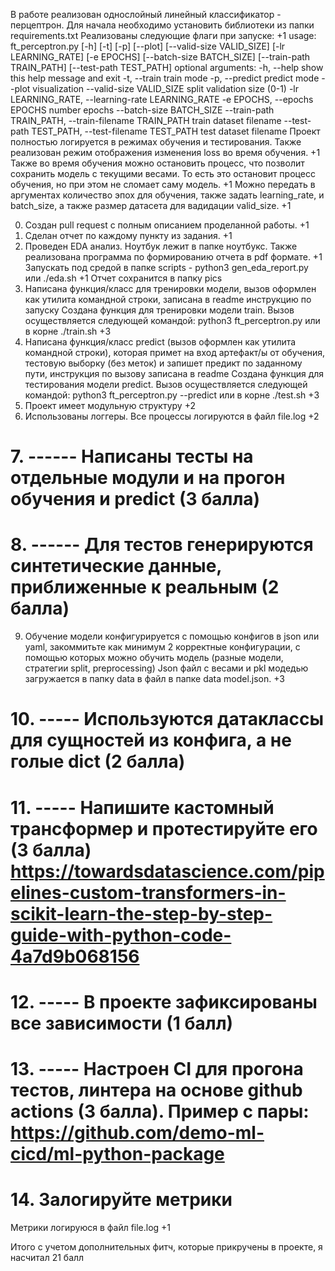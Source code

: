 В работе реализован однослойный линейный классификатор - перцептрон. Для начала необходимо установить библиотеки из папки requirements.txt
Реализованы следующие флаги при запуске: +1
usage: ft_perceptron.py [-h] [-t] [-p] [--plot] [--valid-size VALID_SIZE] [-lr LEARNING_RATE] [-e EPOCHS]
                        [--batch-size BATCH_SIZE] [--train-path TRAIN_PATH] [--test-path TEST_PATH]
optional arguments:
  -h, --help            show this help message and exit
  -t, --train           train mode
  -p, --predict         predict mode
  --plot                visualization
  --valid-size VALID_SIZE
                        split validation size (0-1)
  -lr LEARNING_RATE, --learning-rate LEARNING_RATE
  -e EPOCHS, --epochs EPOCHS
                        number epochs
  --batch-size BATCH_SIZE
  --train-path TRAIN_PATH, --train-filename TRAIN_PATH
                        train dataset filename
  --test-path TEST_PATH, --test-filename TEST_PATH
                        test dataset filename
Проект полностью логируется в режимах обучения и тестирования. 
Также реализован режим отображения изменения loss во время обучения. +1
Также во время обучения можно остановить процесс, что позволит сохранить модель с текущими весами. То есть это остановит процесс обучения, но при этом не сломает саму модель. +1
Можно передать в аргументах количество эпох для обучения, также задать learning_rate, и  batch_size, а также размер датасета для вадидации valid_size. +1

0. Создан pull request c полным описанием проделанной работы. +1
1. Сделан отчет по каждому пункту из задания. +1
2. Проведен EDA анализ. Ноутбук лежит в папке ноутбукс. Также реализована программа по формированию отчета в pdf формате. +1
Запускать под средой в папке scripts - python3 gen_eda_report.py или ./eda.sh +1
Отчет сохранится в папку pics
3. Написана функция/класс для тренировки модели, вызов оформлен как утилита командной строки, записана в readme инструкцию по запуску
Создана функция для тренировки модели train. Вызов осуществляется следующей командой:
python3 ft_perceptron.py или в корне ./train.sh +3
4. Написана функция/класс predict (вызов оформлен как утилита командной строки), которая примет на вход артефакт/ы от обучения, тестовую выборку (без меток) и запишет предикт по заданному пути, инструкция по вызову записана в readme
Создана функция для тестирования модели predict. Вызов осуществляется следующей командой:
python3 ft_perceptron.py --predict или в корне ./test.sh +3
5. Проект имеет модульную структуру +2
6. Использованы логгеры. Все процессы логируются в файл file.log +2
# 7. ------ Написаны тесты на отдельные модули и на прогон обучения и predict (3 балла)
# 8. ------ Для тестов генерируются синтетические данные, приближенные к реальным (2 балла)
9. Обучение модели конфигурируется с помощью конфигов в json или yaml, закоммитьте как минимум 2 корректные конфигурации, с помощью которых можно обучить модель (разные модели, стратегии split, preprocessing)
Json файл с весами и pkl модедью загружается в папку data в файл в папке data model.json. +3 
# 10. ----- Используются датаклассы для сущностей из конфига, а не голые dict (2 балла)
# 11. ----- Напишите кастомный трансформер и протестируйте его (3 балла) https://towardsdatascience.com/pipelines-custom-transformers-in-scikit-learn-the-step-by-step-guide-with-python-code-4a7d9b068156
# 12. ----- В проекте зафиксированы все зависимости (1 балл)
# 13. ----- Настроен CI для прогона тестов, линтера на основе github actions (3 балла). Пример с пары: https://github.com/demo-ml-cicd/ml-python-package
# 14. Залогируйте метрики
Метрики логируюся в файл file.log +1


Итого с учетом дополнительных фитч, которые прикручены в проекте, я насчитал 21 балл
